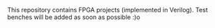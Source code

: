 This repository contains FPGA projects (implemented in Verilog).
Test benches will be added as soon as possible :)o
